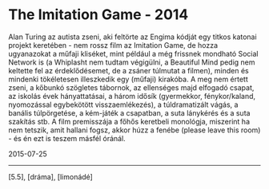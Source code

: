 # The Imitation Game - 2014

Alan Turing az autista zseni, aki feltörte az Engima kódját egy titkos katonai projekt keretében - nem rossz film az Imitation Game, de hozza ugyanazokat a műfaji kliséket, mint például a még frissnek mondható Social Network is (a Whiplasht nem tudtam végigülni, a Beautiful Mind pedig nem keltette fel az érdeklődésemet, de a zsáner túlmutat a filmen), minden és mindenki tökéletesen illeszkedik egy (műfaji) kirakóba. A meg nem értett zseni, a kőbunkó szögletes tábornok, az ellenséges majd elfogadó csapat, az iskolás évek hányattatásai, a három idősík (gyermekkor, fénykor/kaland, nyomozással egybekötött visszaemlékezés), a túldramatizált vágás, a banális túlpörgetése, a kém-játék a csapatban, a suta lánykérés és a suta szakítás stb. A film premisszája a főhős keretbeli monológja, miszerint ha nem tetszik, amit hallani fogsz, akkor húzz a fenébe (please leave this room) - és én ezt is teszem másfél óránál.

2015-07-25 

----

[5.5], [dráma], [limonádé]